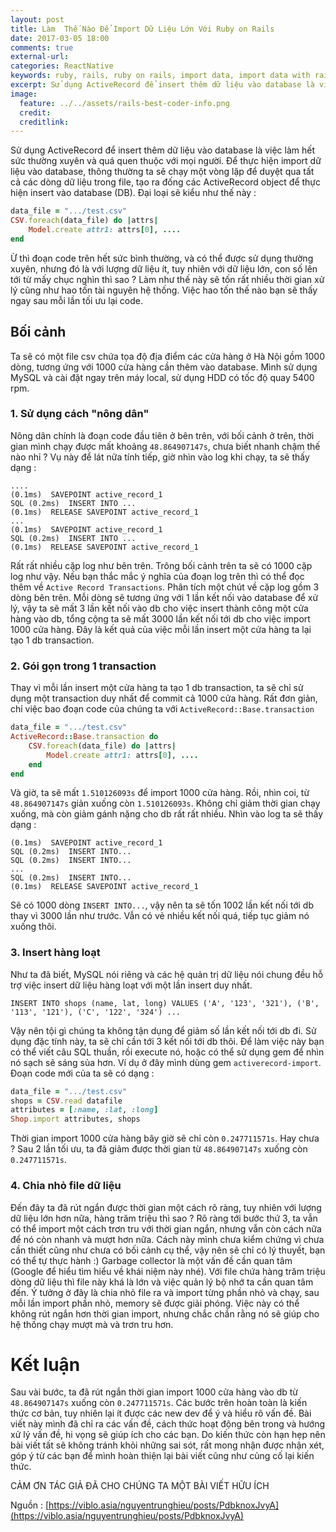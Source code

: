 ```yaml
---
layout: post
title: Làm  Thế Nào Để Import Dữ Liệu Lớn Với Ruby on Rails
date: 2017-03-05 18:00
comments: true
external-url: 
categories: ReactNative
keywords: ruby, rails, ruby on rails, import data, import data with rails, import du lieu voi rails
excerpt: Sử dụng ActiveRecord để insert thêm dữ liệu vào database là việc làm hết sức thường xuyên và quá quen thuộc với mọi người. Để thực hiện import dữ liệu vào database, thông thường ta sẽ chạy một vòng lặp để duyệt qua tất cả các dòng dữ liệu trong file, tạo ra đống các ActiveRecord object để thực hiện insert vào database (DB)
image:
  feature: ../../assets/rails-best-coder-info.png
  credit: 
  creditlink:
---
```

Sử dụng ActiveRecord để insert thêm dữ liệu vào database là việc làm hết sức thường xuyên và quá quen thuộc với mọi người. Để thực hiện import dữ liệu vào database, thông thường ta sẽ chạy một vòng lặp để duyệt qua tất cả các dòng dữ liệu trong file, tạo ra đống các ActiveRecord object để thực hiện insert vào database (DB). Đại loại sẽ kiểu như thế này :

```ruby
data_file = ".../test.csv"
CSV.foreach(data_file) do |attrs|
    Model.create attr1: attrs[0], ....
end
```

Ừ thì đoạn code trên hết sức bình thường, và có thể được sử dụng thường xuyên, nhưng đó là với lượng dữ liệu ít, tuy nhiên với dữ liệu lớn, con số lên tới từ mấy chục nghìn thì sao ? Làm như thế này sẽ tốn rất nhiều thời gian xử lý cũng như hao tốn tài nguyên hệ thống. Việc hao tốn thế nào bạn sẽ thấy ngay sau mỗi lần tối ưu lại code.

## Bối cảnh

Ta sẽ có một file csv chứa tọa độ địa điểm các cửa hàng ở Hà Nội gồm 1000 dòng, tương ứng với 1000 cửa hàng cần thêm vào database. Mình sử dụng MySQL và cài đặt ngay trên máy local, sử dụng HDD có tốc độ quay 5400 rpm.

### 1. Sử dụng cách "nông dân"

Nông dân chính là đoạn code đầu tiên ở bên trên, với bối cảnh ở trên, thời gian mình chạy được mất khoảng `48.864907147s`, chưa biết nhanh chậm thế nào nhỉ ? Vụ này để lát nữa tính tiếp, giờ nhìn vào log khi chạy, ta sẽ thấy dạng :

```
....
(0.1ms)  SAVEPOINT active_record_1
SQL (0.2ms)  INSERT INTO ...
(0.1ms)  RELEASE SAVEPOINT active_record_1
...
(0.1ms)  SAVEPOINT active_record_1
SQL (0.2ms)  INSERT INTO ...
(0.1ms)  RELEASE SAVEPOINT active_record_1
```

Rất rất nhiều cặp log như bên trên. Trông bối cảnh trên ta sẽ có 1000 cặp log như vậy. Nếu bạn thắc mắc ý nghĩa của đoạn log trên thì có thể đọc thêm về `Active Record Transactions`.
Phân tích một chút về cặp log gồm 3 dòng bên trên. Mỗi dòng sẽ tương ứng với 1 lần kết nối vào database để xử lý, vậy ta sẽ mất 3 lần kết nối vào db cho việc insert thành công một cửa hàng vào db, tổng cộng ta sẽ mất 3000 lần kết nối tới db cho việc import 1000 cửa hàng. Đây là kết quả của việc mỗi lần insert một cửa hàng ta lại tạo 1 db transaction.

### 2. Gói gọn trong 1 transaction

Thay vì mỗi lần insert một cửa hàng ta tạo 1 db transaction, ta sẽ chỉ sử dụng một transaction duy nhất để commit cả 1000 cửa hàng. Rất đơn giản, chỉ việc bao đoạn code của chúng ta với `ActiveRecord::Base.transaction`

```ruby
data_file = ".../test.csv"
ActiveRecord::Base.transaction do
    CSV.foreach(data_file) do |attrs|
        Model.create attr1: attrs[0], ....
    end
end
```

Và giờ, ta sẽ mất `1.510126093s` để import 1000 cửa hàng. Rồi, nhìn coi, từ `48.864907147s` giản xuống còn `1.510126093s`. Không chỉ giảm thời gian chạy xuống, mà còn giảm gánh nặng cho db rất rất nhiều. Nhìn vào log ta sẽ thấy dạng :

```
(0.1ms)  SAVEPOINT active_record_1
SQL (0.2ms)  INSERT INTO...
SQL (0.2ms)  INSERT INTO...
...
SQL (0.2ms)  INSERT INTO...
(0.1ms)  RELEASE SAVEPOINT active_record_1
```

Sẽ có 1000 dòng `INSERT INTO...`, vậy nên ta sẽ tốn 1002 lần kết nối tới db thay vì 3000 lần như trước. Vẫn có vẻ nhiều kết nối quá, tiếp tục giảm nó xuống thôi.

### 3. Insert hàng loạt

Như ta đã biết, MySQL nói riêng và các hệ quản trị dữ liệu nói chung đều hỗ trợ việc insert dữ liệu hàng loạt với một lần insert duy nhất.

```
INSERT INTO shops (name, lat, long) VALUES ('A', '123', '321'), ('B', '113', '121'), ('C', '122', '324') ...
```

Vậy nên tội gì chúng ta không tận dụng để giảm số lần kết nối tới db đi. Sử dụng đặc tính này, ta sẽ chỉ cần tới 3 kết nối tới db thôi.
Để làm việc này bạn có thể viết câu SQL thuần, rồi execute nó, hoặc có thể sử dụng gem để nhìn nó sạch sẽ sáng sủa hơn. Ví dụ ở đây mình dùng gem `activerecord-import`. Đoạn code mới của ta sẽ có dạng :

```ruby
data_file = ".../test.csv"
shops = CSV.read datafile
attributes = [:name, :lat, :long]
Shop.import attributes, shops
```

Thời gian import 1000 cửa hàng bây giờ sẽ chỉ còn `0.247711571s`. Hay chưa ? Sau 2 lần tối ưu, ta đã giảm được thời gian từ `48.864907147s` xuống còn `0.247711571s`.

### 4. Chia nhỏ file dữ liệu

Đến đây ta đã rút ngắn được thời gian một cách rõ ràng, tuy nhiên với lượng dữ liệu lớn hơn nữa, hàng trăm triệu thì sao ? Rõ ràng tới bước thứ 3, ta vẫn có thể import một cách trơn tru với thời gian ngắn, nhưng vẫn còn cách nữa để nó còn nhanh và mượt hơn nữa. Cách này mình chưa kiểm chứng vì chưa cần thiết cũng như chưa có bối cảnh cụ thể, vậy nên sẽ chỉ có lý thuyết, bạn có thể tự thực hành :)
Garbage collector là một vấn đề cần quan tâm (Google để hiểu tìm hiểu về khái niệm này nhé). Với file chứa hàng trăm triệu dòng dữ liệu thì file này khá là lớn và việc quản lý bộ nhớ ta cần quan tâm đến. Ý tưởng ở đây là chia nhỏ file ra và import từng phần nhỏ và chạy, sau mỗi lần import phần nhỏ, memory sẽ được giải phóng. Việc này có thể không rút ngắn hơn thời gian import, nhưng chắc chắn rằng nó sẽ giúp cho hệ thống chạy mượt mà và trơn tru hơn.

# Kết luận

Sau vài bước, ta đã rút ngắn thời gian import 1000 cửa hàng vào db từ `48.864907147s` xuống còn `0.247711571s`. Các bước trên hoàn toàn là kiến thức cơ bản, tuy nhiên lại ít được các new dev để ý và hiểu rõ vấn đề. Bài viết này mình đã chỉ ra các vấn đề, cách thức hoạt động bên trong và hướng xử lý vấn đề, hi vọng sẽ giúp ích cho các bạn.
Do kiến thức còn hạn hẹp nên bài viết tất sẽ không tránh khỏi những sai sót, rất mong nhận được nhận xét, góp ý từ các bạn để mình hoàn thiện lại bài viết cũng như củng cố lại kiến thức.

CẢM ƠN TÁC GIẢ ĐÃ CHO CHÚNG TA MỘT BÀI VIẾT HỮU ÍCH

Nguồn : [https://viblo.asia/nguyentrunghieu/posts/PdbknoxJvyA](https://viblo.asia/nguyentrunghieu/posts/PdbknoxJvyA)